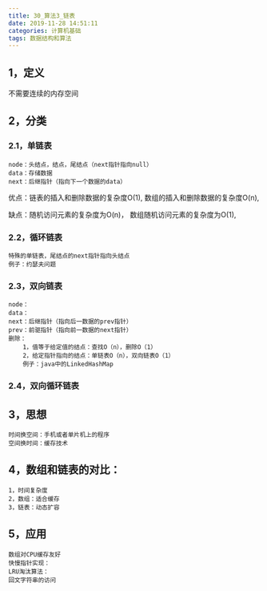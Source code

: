 ```yaml
---
title: 30_算法3_链表
date: 2019-11-28 14:51:11
categories: 计算机基础
tags: 数据结构和算法
---
```

## 1，定义
不需要连续的内存空间
## 2，分类
### 2.1，单链表

	node：头结点，结点，尾结点（next指针指向null）
	data：存储数据
	next：后继指针（指向下一个数据的data）

优点：链表的插入和删除数据的复杂度O(1),
数组的插入和删除数据的复杂度O(n),

缺点：随机访问元素的复杂度为O(n)，
数组随机访问元素的复杂度为O(1),

### 2.2，循环链表
	特殊的单链表，尾结点的next指针指向头结点
	例子：约瑟夫问题

### 2.3，双向链表
	node：
	data：
	next：后继指针（指向后一数据的prev指针）
	prev：前驱指针（指向前一数据的next指针）
	删除：
		1，值等于给定值的结点：查找O（n），删除O（1）
		2，给定指针指向的结点：单链表O（n），双向链表O（1）
		例子：java中的LinkedHashMap

### 2.4，双向循环链表

## 3，思想
	时间换空间：手机或者单片机上的程序
	空间换时间：缓存技术

## 4，数组和链表的对比：
	1，时间复杂度
	2，数组：适合缓存
	3，链表：动态扩容

## 5，应用
	数组对CPU缓存友好
	快慢指针实现：
	LRU淘汰算法：
	回文字符串的访问

